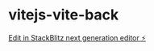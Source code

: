 # vitejs-vite-back

[Edit in StackBlitz next generation editor ⚡️](https://stackblitz.com/~/github.com/jonathaslima20-design/vitejs-vite-back)